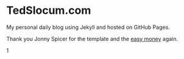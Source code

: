 # TedSlocum.com

My personal daily blog using Jekyll and hosted on GitHub Pages. 

Thank you Jonny Spicer for the template and the [easy money](https://tedslocum.com/daily/2020/03/09/Thank-You-Jonny) again.

1
